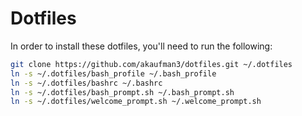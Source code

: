 # Dotfiles

In order to install these dotfiles, you'll need to run the following:

```bash
git clone https://github.com/akaufman3/dotfiles.git ~/.dotfiles
ln -s ~/.dotfiles/bash_profile ~/.bash_profile
ln -s ~/.dotfiles/bashrc ~/.bashrc
ln -s ~/.dotfiles/bash_prompt.sh ~/.bash_prompt.sh
ln -s ~/.dotfiles/welcome_prompt.sh ~/.welcome_prompt.sh
```
